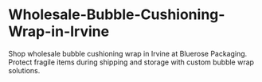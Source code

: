 # Wholesale-Bubble-Cushioning-Wrap-in-Irvine
Shop wholesale bubble cushioning wrap in Irvine at Bluerose Packaging. Protect fragile items during shipping and storage with custom bubble wrap solutions.
